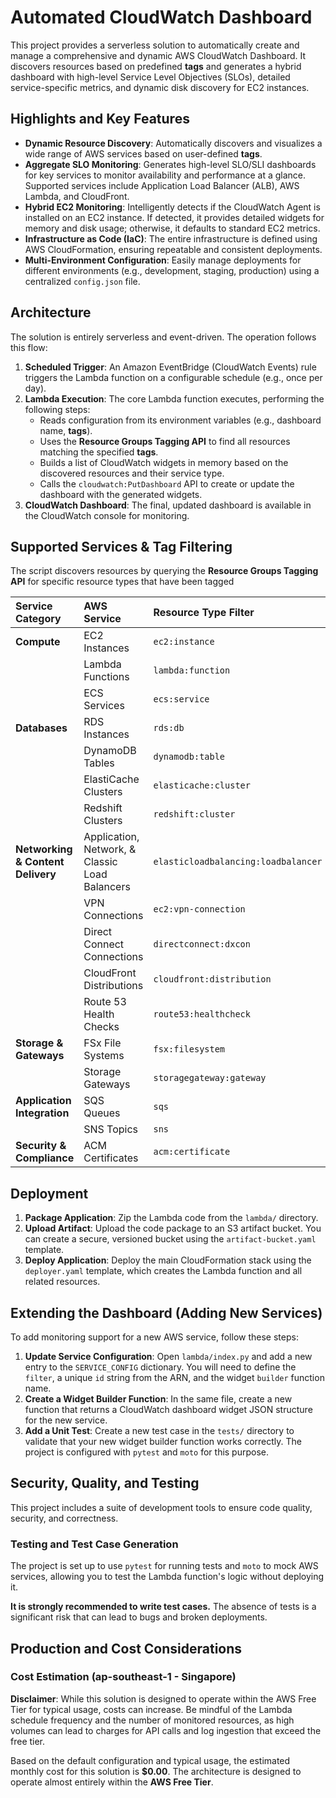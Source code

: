 # Automated CloudWatch Dashboard

This project provides a serverless solution to automatically create and manage a comprehensive and dynamic AWS CloudWatch Dashboard. It discovers resources based on predefined **tags** and generates a hybrid dashboard with high-level Service Level Objectives (SLOs), detailed service-specific metrics, and dynamic disk discovery for EC2 instances.

## Highlights and Key Features

* **Dynamic Resource Discovery**: Automatically discovers and visualizes a wide range of AWS services based on user-defined **tags**.
* **Aggregate SLO Monitoring**: Generates high-level SLO/SLI dashboards for key services to monitor availability and performance at a glance. Supported services include Application Load Balancer (ALB), AWS Lambda, and CloudFront.
* **Hybrid EC2 Monitoring**: Intelligently detects if the CloudWatch Agent is installed on an EC2 instance. If detected, it provides detailed widgets for memory and disk usage; otherwise, it defaults to standard EC2 metrics.
* **Infrastructure as Code (IaC)**: The entire infrastructure is defined using AWS CloudFormation, ensuring repeatable and consistent deployments.
* **Multi-Environment Configuration**: Easily manage deployments for different environments (e.g., development, staging, production) using a centralized `config.json` file.

## Architecture

The solution is entirely serverless and event-driven. The operation follows this flow:

1. **Scheduled Trigger**: An Amazon EventBridge (CloudWatch Events) rule triggers the Lambda function on a configurable schedule (e.g., once per day).
2. **Lambda Execution**: The core Lambda function executes, performing the following steps:
    * Reads configuration from its environment variables (e.g., dashboard name, **tags**).
    * Uses the **Resource Groups Tagging API** to find all resources matching the specified **tags**.
    * Builds a list of CloudWatch widgets in memory based on the discovered resources and their service type.
    * Calls the `cloudwatch:PutDashboard` API to create or update the dashboard with the generated widgets.
3. **CloudWatch Dashboard**: The final, updated dashboard is available in the CloudWatch console for monitoring.

## Supported Services & Tag Filtering

The script discovers resources by querying the **Resource Groups Tagging API** for specific resource types that have been tagged

| Service Category | AWS Service | Resource Type Filter |
| :--- | :--- | :--- |
| **Compute** | EC2 Instances | `ec2:instance` |
| | Lambda Functions | `lambda:function` |
| | ECS Services | `ecs:service` |
| **Databases** | RDS Instances | `rds:db` |
| | DynamoDB Tables | `dynamodb:table` |
| | ElastiCache Clusters | `elasticache:cluster` |
| | Redshift Clusters | `redshift:cluster` |
| **Networking & Content Delivery** | Application, Network, & Classic Load Balancers | `elasticloadbalancing:loadbalancer` |
| | VPN Connections | `ec2:vpn-connection` |
| | Direct Connect Connections | `directconnect:dxcon` |
| | CloudFront Distributions | `cloudfront:distribution` |
| | Route 53 Health Checks | `route53:healthcheck` |
| **Storage & Gateways** | FSx File Systems | `fsx:filesystem` |
| | Storage Gateways | `storagegateway:gateway` |
| **Application Integration** | SQS Queues | `sqs` |
| | SNS Topics | `sns` |
| **Security & Compliance** | ACM Certificates | `acm:certificate` |

## Deployment

1. **Package Application**: Zip the Lambda code from the `lambda/` directory.
2. **Upload Artifact**: Upload the code package to an S3 artifact bucket. You can create a secure, versioned bucket using the `artifact-bucket.yaml` template.
3. **Deploy Application**: Deploy the main CloudFormation stack using the `deployer.yaml` template, which creates the Lambda function and all related resources.

## Extending the Dashboard (Adding New Services)

To add monitoring support for a new AWS service, follow these steps:

1. **Update Service Configuration**: Open `lambda/index.py` and add a new entry to the `SERVICE_CONFIG` dictionary. You will need to define the `filter`, a unique `id` string from the ARN, and the widget `builder` function name.
2. **Create a Widget Builder Function**: In the same file, create a new function that returns a CloudWatch dashboard widget JSON structure for the new service.
3. **Add a Unit Test**: Create a new test case in the `tests/` directory to validate that your new widget builder function works correctly. The project is configured with `pytest` and `moto` for this purpose.

## Security, Quality, and Testing

This project includes a suite of development tools to ensure code quality, security, and correctness.

### Testing and Test Case Generation

The project is set up to use `pytest` for running tests and `moto` to mock AWS services, allowing you to test the Lambda function's logic without deploying it.

**It is strongly recommended to write test cases.** The absence of tests is a significant risk that can lead to bugs and broken deployments.

## Production and Cost Considerations

### Cost Estimation (ap-southeast-1 - Singapore)

**Disclaimer**: While this solution is designed to operate within the AWS Free Tier for typical usage, costs can increase. Be mindful of the Lambda schedule frequency and the number of monitored resources, as high volumes can lead to charges for API calls and log ingestion that exceed the free tier.

Based on the default configuration and typical usage, the estimated monthly cost for this solution is **$0.00**. The architecture is designed to operate almost entirely within the **AWS Free Tier**.
